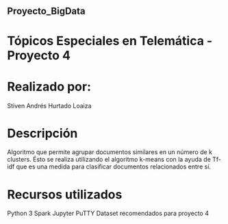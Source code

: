 ## Proyecto_BigData

# Tópicos Especiales en Telemática - Proyecto 4

# Realizado por:
 
 Stiven Andrés Hurtado Loaiza

# Descripción

Algoritmo que permite agrupar documentos similares en un número de k clusters. Ésto se realiza utilizando el algoritmo k-means con la ayuda de Tf-idf que es una medida para clasificar documentos relacionados entre sí.

# Recursos utilizados

Python 3
Spark 
Jupyter
PuTTY
Dataset recomendados para proyecto 4

